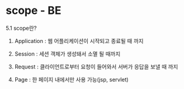 # scope - BE

5.1 scope란?

1. Application : 웹 어플리케이션이 시작되고 종료될 때 까지

2. Session : 세션 객체가 생성돼서 소멸 될 때까지

3. Request : 클라이언트로부터 요청이 들어와서 서버가 응답을 보낼 때 까지

4. Page : 한 페이지 내에서만 사용 가능(jsp, servlet)